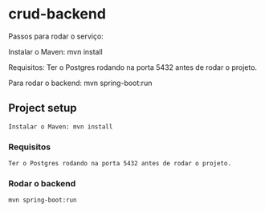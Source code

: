# crud-backend
Passos para rodar o serviço:

Instalar o Maven: mvn install

Requisitos: Ter o Postgres rodando na porta 5432 antes de rodar o projeto.

Para rodar o backend: mvn spring-boot:run



## Project setup
```
Instalar o Maven: mvn install
```

### Requisitos
```
Ter o Postgres rodando na porta 5432 antes de rodar o projeto.
```

### Rodar o backend
```
mvn spring-boot:run
```
